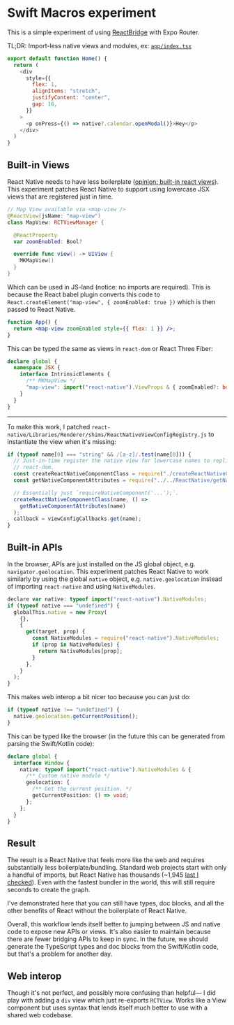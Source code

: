 # Swift Macros experiment

This is a simple experiment of using [ReactBridge](https://github.com/ikhvorost/ReactBridge) with Expo Router.

TL;DR: Import-less native views and modules, ex: [`app/index.tsx`](https://github.com/EvanBacon/react-native-swift-macros-demo/blob/e70f40867d236d4279fb11310179db3c07bacc6b/app/index.tsx#L3C4-L10C6)

```js
export default function Home() {
  return (
    <div
      style={{
        flex: 1,
        alignItems: "stretch",
        justifyContent: "center",
        gap: 16,
      }}
    >
      <p onPress={() => native?.calendar.openModal()}>Hey</p>
    </div>
  )
}
```

## Built-in Views

React Native needs to have less boilerplate ([opinion: built-in react views](https://x.com/baconbrix/status/1773800723383275952?s=46&t=4GpE_iEDNlOGqhX9K_d56A)). This experiment patches React Native to support using lowercase JSX views that are registered just in time.

```swift
// Map View available via <map-view />
@ReactView(jsName: "map-view")
class MapView: RCTViewManager {

  @ReactProperty
  var zoomEnabled: Bool?

  override func view() -> UIView {
    MKMapView()
  }
}
```

Which can be used in JS-land (notice: no imports are required). This is because the React babel plugin converts this code to `React.createElement("map-view", { zoomEnabled: true })` which is then passed to React Native.

```jsx
function App() {
  return <map-view zoomEnabled style={{ flex: 1 }} />;
}
```

This can be typed the same as views in `react-dom` or React Three Fiber:

```ts
declare global {
  namespace JSX {
    interface IntrinsicElements {
      /** MKMapView */
      "map-view": import("react-native").ViewProps & { zoomEnabled?: boolean };
    }
  }
}
```

---

To make this work, I patched `react-native/Libraries/Renderer/shims/ReactNativeViewConfigRegistry.js` to instantiate the view when it's missing:

```js
if (typeof name[0] === "string" && /[a-z]/.test(name[0])) {
  // Just-in-time register the native view for lowercase names to replicate the behavior of
  // react-dom.
  const createReactNativeComponentClass = require("./createReactNativeComponentClass");
  const getNativeComponentAttributes = require("../../ReactNative/getNativeComponentAttributes");

  // Essentially just `requireNativeComponent('...');`.
  createReactNativeComponentClass(name, () =>
    getNativeComponentAttributes(name)
  );
  callback = viewConfigCallbacks.get(name);
}
```

## Built-in APIs

In the browser, APIs are just installed on the JS global object, e.g. `navigator.geolocation`. This experiment patches React Native to work similarly by using the global `native` object, e.g. `native.geolocation` instead of importing `react-native` and using `NativeModules`.

```js
declare var native: typeof import("react-native").NativeModules;
if (typeof native === "undefined") {
  globalThis.native = new Proxy(
    {},
    {
      get(target, prop) {
        const NativeModules = require("react-native").NativeModules;
        if (prop in NativeModules) {
          return NativeModules[prop];
        }
      },
    }
  );
}
```

This makes web interop a bit nicer too because you can just do:

```js
if (typeof native !== "undefined") {
  native.geolocation.getCurrentPosition();
}
```

This can be typed like the browser (in the future this can be generated from parsing the Swift/Kotlin code):

```ts
declare global {
  interface Window {
    native: typeof import("react-native").NativeModules & {
      /** Custom native module */
      geolocation: {
        /** Get the current position. */
        getCurrentPosition: () => void;
      };
    };
  }
}
```

## Result

The result is a React Native that feels more like the web and requires substantially less boilerplate/bundling. Standard web projects start with only a handful of imports, but React Native has thousands (~1,945 [last I checked](https://x.com/baconbrix/status/1773800723383275952?s=46&t=4GpE_iEDNlOGqhX9K_d56A)). Even with the fastest bundler in the world, this will still require seconds to create the graph.

I've demonstrated here that you can still have types, doc blocks, and all the other benefits of React without the boilerplate of React Native.

Overall, this workflow lends itself better to jumping between JS and native code to expose new APIs or views. It's also easier to maintain because there are fewer bridging APIs to keep in sync. In the future, we should generate the TypeScript types and doc blocks from the Swift/Kotlin code, but that's a problem for another day.

## Web interop

Though it's not perfect, and possibly more confusing than helpful— I did play with adding a `div` view which just re-exports `RCTView`. Works like a View component but uses syntax that lends itself much better to use with a shared web codebase.
